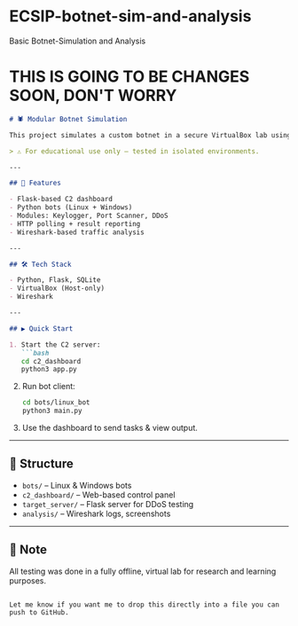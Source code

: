 # ECSIP-botnet-sim-and-analysis
Basic Botnet-Simulation and Analysis

# THIS IS GOING TO BE CHANGES SOON, DON'T WORRY 
````markdown
# 🕷️ Modular Botnet Simulation

This project simulates a custom botnet in a secure VirtualBox lab using a Python-based C2 server and modular bots for Linux and Windows.

> ⚠️ For educational use only — tested in isolated environments.

---

## 🔧 Features

- Flask-based C2 dashboard
- Python bots (Linux + Windows)
- Modules: Keylogger, Port Scanner, DDoS
- HTTP polling + result reporting
- Wireshark-based traffic analysis

---

## 🛠 Tech Stack

- Python, Flask, SQLite
- VirtualBox (Host-only)
- Wireshark

---

## ▶️ Quick Start

1. Start the C2 server:
   ```bash
   cd c2_dashboard
   python3 app.py
````

2. Run bot client:

   ```bash
   cd bots/linux_bot
   python3 main.py
   ```

3. Use the dashboard to send tasks & view output.

---

## 📁 Structure

* `bots/` – Linux & Windows bots
* `c2_dashboard/` – Web-based control panel
* `target_server/` – Flask server for DDoS testing
* `analysis/` – Wireshark logs, screenshots

---

## 📌 Note

All testing was done in a fully offline, virtual lab for research and learning purposes.

```

Let me know if you want me to drop this directly into a file you can push to GitHub.
```
